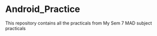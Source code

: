 # Android_Practice
This repository contains all  the practicals from My Sem 7 MAD subject practicals
